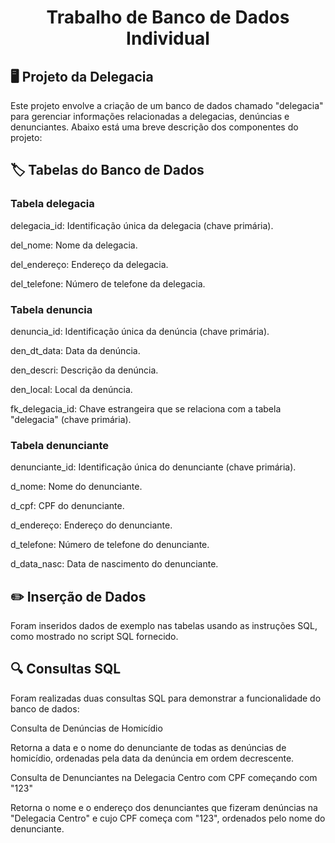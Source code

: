 <body>
<h1 align="center">Trabalho de Banco de Dados Individual</h1>

<h2>🖥️ Projeto da Delegacia</h2>
<p>Este projeto envolve a criação de um banco de dados chamado "delegacia" para gerenciar informações relacionadas a delegacias, denúncias e denunciantes. Abaixo está uma breve descrição dos componentes do projeto:</p>

<h2><strong>🏷️ Tabelas do Banco de Dados</strong></h2>

<h3><strong>Tabela delegacia</strong></h3>
<p>delegacia_id: Identificação única da delegacia (chave primária).</p>
<p>del_nome: Nome da delegacia.</p>
<p>del_endereço: Endereço da delegacia.</p>
<p>del_telefone: Número de telefone da delegacia.</p>


<h3><strong>Tabela denuncia</strong></h3>
<p>denuncia_id: Identificação única da denúncia (chave primária).</p>
<p>den_dt_data: Data da denúncia.</p>
<p>den_descri: Descrição da denúncia.</p>
<p>den_local: Local da denúncia.</p>
<p>fk_delegacia_id: Chave estrangeira que se relaciona com a tabela "delegacia" (chave primária).</p>


<h3><strong>Tabela denunciante</strong></h3>
<p>denunciante_id: Identificação única do denunciante (chave primária).</p>
<p>d_nome: Nome do denunciante.</p>
<p>d_cpf: CPF do denunciante.</p>
<p>d_endereço: Endereço do denunciante.</p>
<p>d_telefone: Número de telefone do denunciante.</p>
<p>d_data_nasc: Data de nascimento do denunciante.</p>

<h2><strong>✏️ Inserção de Dados</strong></h2>
<p>Foram inseridos dados de exemplo nas tabelas usando as instruções SQL, como mostrado no script SQL fornecido.</p>

<h2><strong>🔍 Consultas SQL</strong></h2>
<p>Foram realizadas duas consultas SQL para demonstrar a funcionalidade do banco de dados:</p>
<p>Consulta de Denúncias de Homicídio</p>
<p>Retorna a data e o nome do denunciante de todas as denúncias de homicídio, ordenadas pela data da denúncia em ordem decrescente.</p>
<p>Consulta de Denunciantes na Delegacia Centro com CPF começando com "123"</p>
<p>Retorna o nome e o endereço dos denunciantes que fizeram denúncias na "Delegacia Centro" e cujo CPF começa com "123", ordenados pelo nome do denunciante.</p>

</body>
</html>
